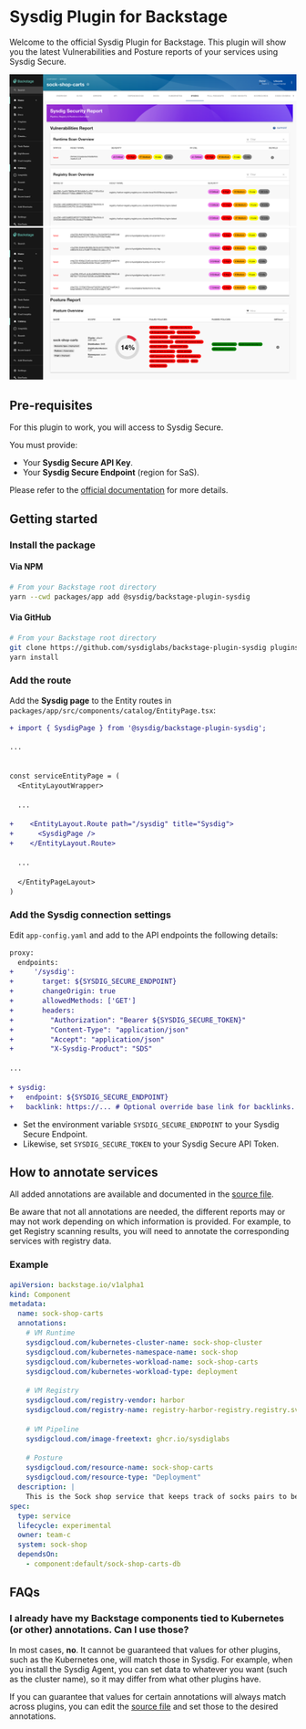 # Sysdig Plugin for Backstage


Welcome to the official Sysdig Plugin for Backstage. This plugin will show you the latest Vulnerabilities and Posture reports of your services using Sysdig Secure.

![Example](img/example1.png)
![Example](img/example2.png)

## Pre-requisites

For this plugin to work, you will access to Sysdig Secure.

You must provide:

- Your **Sysdig Secure API Key**.
- Your **Sysdig Secure Endpoint** (region for SaS).

Please refer to the [official documentation](https://docs.sysdig.com/en/docs/administration/saas-regions-and-ip-ranges/) for more details.

## Getting started


### Install the package

#### Via NPM

```bash
# From your Backstage root directory
yarn --cwd packages/app add @sysdig/backstage-plugin-sysdig
```

#### Via GitHub

```bash
# From your Backstage root directory
git clone https://github.com/sysdiglabs/backstage-plugin-sysdig plugins/sysdig
yarn install
```

### Add the route

Add the **Sysdig page** to the Entity routes in `packages/app/src/components/catalog/EntityPage.tsx`:

```diff
+ import { SysdigPage } from '@sysdig/backstage-plugin-sysdig';

...


const serviceEntityPage = (
  <EntityLayoutWrapper>

  ...

+    <EntityLayout.Route path="/sysdig" title="Sysdig">
+      <SysdigPage />
+    </EntityLayout.Route>

  ...

  </EntityPageLayout>
)
```

### Add the Sysdig connection settings

Edit `app-config.yaml` and add to the API endpoints the following details:

```diff
proxy:
  endpoints:
+     '/sysdig':
+       target: ${SYSDIG_SECURE_ENDPOINT}
+       changeOrigin: true
+       allowedMethods: ['GET']
+       headers:
+         "Authorization": "Bearer ${SYSDIG_SECURE_TOKEN}"
+         "Content-Type": "application/json"
+         "Accept": "application/json"
+         "X-Sysdig-Product": "SDS"

...

+ sysdig:
+   endpoint: ${SYSDIG_SECURE_ENDPOINT}
+   backlink: https://... # Optional override base link for backlinks. Must end in '/'.
```

- Set the environment variable `SYSDIG_SECURE_ENDPOINT` to your Sysdig Secure Endpoint.
- Likewise, set `SYSDIG_SECURE_TOKEN` to your Sysdig Secure API Token.

## How to annotate services

All added annotations are available and documented in the [source file](./src/lib/annotations.ts).

Be aware that not all annotations are needed, the different reports may or may not work depending on which information is provided. For example, to get Registry scanning results, you will need to annotate the corresponding services with registry data.

### Example

```yaml
apiVersion: backstage.io/v1alpha1
kind: Component
metadata:
  name: sock-shop-carts
  annotations:
    # VM Runtime
    sysdigcloud.com/kubernetes-cluster-name: sock-shop-cluster
    sysdigcloud.com/kubernetes-namespace-name: sock-shop
    sysdigcloud.com/kubernetes-workload-name: sock-shop-carts
    sysdigcloud.com/kubernetes-workload-type: deployment

    # VM Registry
    sysdigcloud.com/registry-vendor: harbor
    sysdigcloud.com/registry-name: registry-harbor-registry.registry.svc.cluster.local:5443

    # VM Pipeline
    sysdigcloud.com/image-freetext: ghcr.io/sysdiglabs
    
    # Posture
    sysdigcloud.com/resource-name: sock-shop-carts
    sysdigcloud.com/resource-type: "Deployment"
  description: |
    This is the Sock shop service that keeps track of socks pairs to be purchased.
spec:
  type: service
  lifecycle: experimental
  owner: team-c
  system: sock-shop
  dependsOn:
    - component:default/sock-shop-carts-db

```


## FAQs

### I already have my Backstage components tied to Kubernetes (or other) annotations. Can I use those?

In most cases, **no**. It cannot be guaranteed that values for other plugins, such as the Kubernetes one, will match those in Sysdig. For example, when you install the Sysdig Agent, you can set data to whatever you want (such as the cluster name), so it may differ from what other plugins have.

If you can guarantee that values for certain annotations will always match across plugins, you can edit the [source file](./src/lib/annotations.ts) and set those to the desired annotations.
